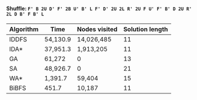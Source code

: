 #### Shuffle: `F' B 2U D' F' 2B U' B' L F' D' 2U 2L R' 2U F U' F' B' D 2U R' 2L D B' F B' L`
| Algorithm | Time | Nodes visited | Solution length |
| ----- | ----- | ----- | ----- |
| IDDFS | 54,130.9 | 14,026,485 | 11 |
| IDA* | 37,951.3 | 1,913,205 | 11 |
| GA | 61,272 | 0 | 13 |
| SA | 48,926.7 | 0 | 21 |
| WA* | 1,391.7 | 59,404 | 15 |
| BiBFS | 451.7 | 10,187 | 11 |